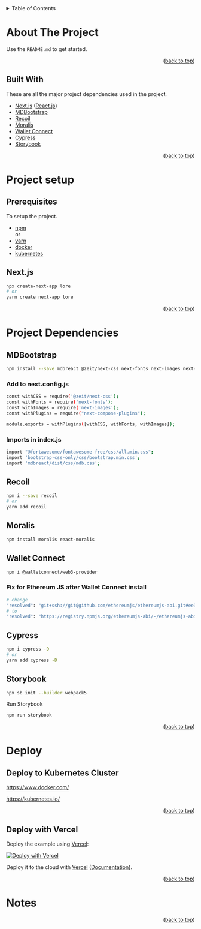 <div id="top"></div>

<!-- TABLE OF CONTENTS -->
<details>
  <summary>Table of Contents</summary>
  <ol>
    <li>
        <a href="#about-the-project">About The Project</a>
        <ul>
            <li><a href="#built-with">Built With</a></li>
        </ul>
    </li>
    <li>
        <a href="#project-setup">Project Setup</a>
        <ul>
            <li><a href="#prerequisites">Prerequisites</a></li>
        </ul>
    </li>
    <li>
        <a href="#project-dependencies">Project Dependencies</a>
        <ul>
            <li><a href="#next-js">Next.js</a></li>
        </ul>
        <ul>
            <li><a href="#mdbootstrap">MDBootstrap</a></li>
        </ul>
        <ul>
            <li><a href="#recoil">Recoil</a></li>
        </ul>
        <ul>
            <li><a href="#wallet-connect">Wallet Connect</a></li>
        </ul>
        <ul>
            <li><a href="#cypress">Cypress</a></li>
        </ul>
        <ul>
            <li><a href="#storybook">Storybook</a></li>
        </ul>
    </li>
    <li>
        <a href="#deploy">Deploy</a>
        <ul>
            <li><a href="#deploy-to-kubernetes-cluster">Deploy to Kubernetes Cluster</a></li>
        </ul>
        <ul>
            <li><a href="#deploy-with-vercel">Deploy with Vercel</a></li>
        </ul>
    </li>
    <li>
        <a href="#notes">Notes</a>
    </li>
  </ol>
</details>

# About The Project

Use the `README.md` to get started.

<p align="right">(<a href="#top">back to top</a>)</p>

## Built With
         
These are all the major project dependencies used in the project.

* [Next.js](https://nextjs.org/) ([React.js](https://reactjs.org/))
* [MDBootstrap](https://mdbootstrap.com/)
* [Recoil](https://recoiljs.org/)
* [Moralis](https://moralis.io/)
* [Wallet Connect](https://walletconnect.com/)
* [Cypress](https://www.cypress.io/)
* [Storybook](https://storybook.js.org/)

<p align="right">(<a href="#top">back to top</a>)</p>

# Project setup 

## Prerequisites

To setup the project.
* [npm](https://www.npmjs.com/)  
or
* [yarn](https://www.npmjs.com/package/yarn)
* [docker](https://www.docker.com/)
* [kubernetes](https://kubernetes.io/)

## Next.js

```bash
npx create-next-app lore
# or
yarn create next-app lore
```

<p align="right">(<a href="#top">back to top</a>)</p>

# Project Dependencies
## MDBootstrap  
```bash
npm install --save mdbreact @zeit/next-css next-fonts next-images next-compose-plugins
```  

### Add to next.config.js  
```bash
const withCSS = require('@zeit/next-css');
const withFonts = require('next-fonts');
const withImages = require('next-images');
const withPlugins = require("next-compose-plugins");

module.exports = withPlugins([withCSS, withFonts, withImages]);
```

### Imports in index.js  
```bash
import "@fortawesome/fontawesome-free/css/all.min.css";
import 'bootstrap-css-only/css/bootstrap.min.css';
import 'mdbreact/dist/css/mdb.css';
```

## Recoil 
```bash
npm i --save recoil 
# or 
yarn add recoil
``` 

## Moralis  
```bash
npm install moralis react-moralis
```

## Wallet Connect
```bash
npm i @walletconnect/web3-provider
```

### Fix for Ethereum JS after Wallet Connect install
```bash
# change
"resolved": "git+ssh://git@github.com/ethereumjs/ethereumjs-abi.git#ee3994657fa7a427238e6ba92a84d0b529bbcde0"
# to 
"resolved": "https://registry.npmjs.org/ethereumjs-abi/-/ethereumjs-abi-0.6.8.tgz"
```

## Cypress
```bash
npm i cypress -D  
# or 
yarn add cypress -D
```

## Storybook  
```bash
npx sb init --builder webpack5 
```
Run Storybook
```bash
npm run storybook
```

<p align="right">(<a href="#top">back to top</a>)</p>

# Deploy 
## Deploy to Kubernetes Cluster

https://www.docker.com/

https://kubernetes.io/

<p align="right">(<a href="#top">back to top</a>)</p>

## Deploy with Vercel

Deploy the example using [Vercel](https://vercel.com?utm_source=github&utm_medium=readme&utm_campaign=next-example):

[![Deploy with Vercel](https://vercel.com/button)](https://vercel.com/new/git/external?repository-url=https://github.com/vercel/next.js/tree/canary/examples/with-typescript&project-name=with-typescript&repository-name=with-typescript)

Deploy it to the cloud with [Vercel](https://vercel.com/new?utm_source=github&utm_medium=readme&utm_campaign=next-example) ([Documentation](https://nextjs.org/docs/deployment)).

<p align="right">(<a href="#top">back to top</a>)</p>

# Notes

<p align="right">(<a href="#top">back to top</a>)</p>

